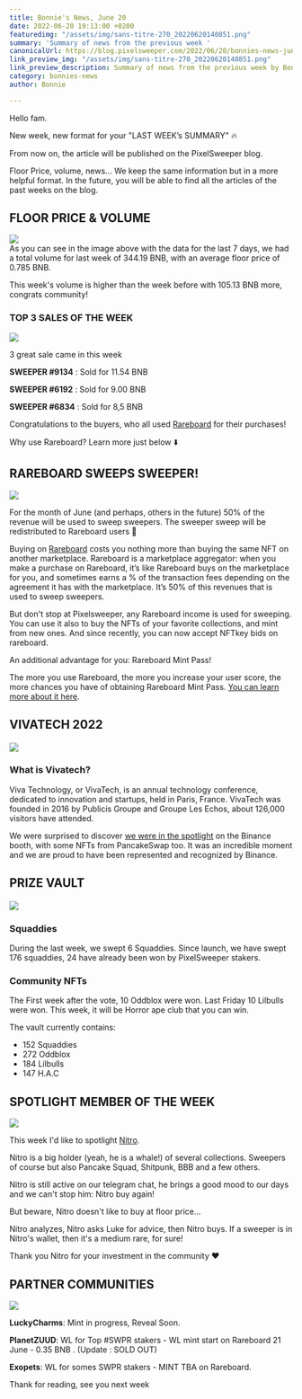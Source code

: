 ```yaml
---
title: Bonnie's News, June 20
date: 2022-06-20 19:13:00 +0200
featuredimg: "/assets/img/sans-titre-270_20220620140851.png"
summary: 'Summary of news from the previous week '
canonicalUrl: https://blog.pixelsweeper.com/2022/06/20/bonnies-news-jun-20
link_preview_img: "/assets/img/sans-titre-270_20220620140851.png"
link_preview_description: Summary of news from the previous week by Bonnie
category: bonnies-news
author: Bonnie

---
```

Hello fam.

New week, new format for your "LAST WEEK’s SUMMARY" 🔥

From now on, the article will be published on the PixelSweeper blog.

Floor Price, volume, news... We keep the same information but in a more helpful format. In the future, you will be able to find all the articles of the past weeks on the blog.

## **FLOOR PRICE & VOLUME**

![](/assets/img/sans-titre-271_20220620100111.png)  
As you can see in the image above with the data for the last 7 days, we had a total volume for last week of 344.19 BNB, with an average floor price of 0.785 BNB.

This week's volume is higher than the week before with 105.13 BNB more, congrats community!

### TOP 3 SALES OF THE WEEK

![](/assets/img/sans-titre-271_20220620101213.png)

3 great sale came in this week

**SWEEPER #9134** : Sold for 11.54 BNB

**SWEEPER #6192** : Sold for 9.00 BNB

**SWEEPER #6834** : Sold for 8,5 BNB

Congratulations to the buyers, who all used [Rareboard](https://rareboard.com/pixelsweeper) for their purchases!

Why use Rareboard? Learn more just below ⬇️

## **RAREBOARD SWEEPS SWEEPER!**

![](/assets/img/sans-titre-271_20220620130210.png)

For the month of June (and perhaps, others in the future) 50% of the revenue will be used to sweep sweepers. The sweeper sweep will be redistributed to Rareboard users 👀

Buying on [Rareboard](https://rareboard.com) costs you nothing more than buying the same NFT on another marketplace. Rareboard is a marketplace aggregator: when you make a purchase on Rareboard, it’s like Rareboard buys on the marketplace for you, and sometimes earns a % of the transaction fees depending on the agreement  it has with the marketplace. It’s 50% of this revenues that is used to sweep sweepers.

But don't stop at Pixelsweeper, any Rareboard income is used for sweeping. You can use it also to buy the NFTs of your favorite collections, and mint from new ones. And since recently, you can now accept NFTkey bids on rareboard.

An additional advantage for you: Rareboard Mint Pass!

The more you use Rareboard, the more you increase your user score, the more chances you have of obtaining Rareboard Mint Pass. [You can learn more about it here]().

## **VIVATECH 2022**

#### ![](/assets/img/sans-titre-271_20220620130250.png)

### What is Vivatech?

Viva Technology, or VivaTech, is an annual technology conference, dedicated to innovation and startups, held in Paris, France. VivaTech was founded in 2016 by Publicis Groupe and Groupe Les Echos, about 126,000 visitors have attended.

We were surprised to discover [we were in the spotlight]() on the Binance booth, with some NFTs from PancakeSwap too. It was an incredible moment and we are proud to have been represented and recognized by Binance.

## **PRIZE VAULT**

#### ![](/assets/img/sans-titre-271_20220620130047.png)

### **Squaddies**

During the last week, we swept 6 Squaddies. Since launch, we have swept 176 squaddies, 24 have already been won by PixelSweeper stakers. 

### **Community NFTs** 

The First week after the vote, 10 Oddblox were won. Last Friday 10 Lilbulls were won. This week, it will be Horror ape club that you can win.

The vault currently contains:

* 152 Squaddies
* 272 Oddblox
* 184 Lilbulls
* 147 H.A.C

## **SPOTLIGHT MEMBER OF THE WEEK**

![](/assets/img/sans-titre-271_20220620125741.png)

This week I'd like to spotlight [Nitro](https://twitter.com/Nitrodarno).

Nitro is a big holder (yeah, he is a whale!) of several collections. Sweepers of course but also Pancake Squad, Shitpunk, BBB and a few others.

Nitro is still active on our telegram chat, he brings a good mood to our days and we can't stop him: Nitro buy again!

But beware, Nitro doesn't like to buy at floor price...

Nitro analyzes, Nitro asks Luke for advice, then Nitro buys. If a sweeper is in Nitro's wallet, then it's a medium rare, for sure!

Thank you Nitro for your investment in the community ❤️

## **PARTNER COMMUNITIES**

![](/assets/img/sans-titre-271_20220620120750.png)

**LuckyCharms**: Mint in progress, Reveal Soon.

**PlanetZUUD**: WL for Top #SWPR stakers - WL mint start on Rareboard 21 June - 0.35 BNB . (Update : SOLD OUT)

**Exopets**: WL for somes SWPR stakers - MINT TBA on Rareboard.

Thank for reading, see you next week